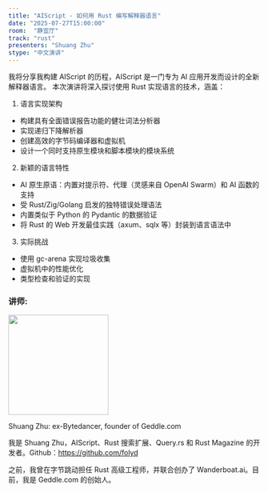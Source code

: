 ```yaml
---
title: "AIScript - 如何用 Rust 编写解释器语言"
date: "2025-07-27T15:00:00"
room:  "静宜厅"
track: "rust"
presenters: "Shuang Zhu"
stype: "中文演讲"
---
```


我将分享我构建 AIScript 的历程，AIScript 是一门专为 AI 应用开发而设计的全新解释器语言。
本次演讲将深入探讨使用 Rust 实现语言的技术，涵盖：

1. 语言实现架构
- 构建具有全面错误报告功能的健壮词法分析器
- 实现递归下降解析器
- 创建高效的字节码编译器和虚拟机
- 设计一个同时支持原生模块和脚本模块的模块系统

2. 新颖的语言特性
- AI 原生原语：内置对提示符、代理（灵感来自 OpenAI Swarm）和 AI 函数的支持
- 受 Rust/Zig/Golang 启发的独特错误处理语法
- 内置类似于 Python 的 Pydantic 的数据验证
- 将 Rust 的 Web 开发最佳实践（axum、sqlx 等）封装到语言语法中

3. 实际挑战
- 使用 gc-arena 实现垃圾收集
- 虚拟机中的性能优化
- 类型检查和验证的实现

### 讲师:

<img src="https://sessionize.com/image/689d-400o400o1-BaJDYpy2Br3axNMZMjvp2y.jpg" width="200" /><br/>

Shuang Zhu: ex-Bytedancer, founder of Geddle.com

我是 Shuang Zhu，AIScript、Rust 搜索扩展、Query.rs 和 Rust Magazine 的开发者。Github：https://github.com/folyd

之前，我曾在字节跳动担任 Rust 高级工程师，并联合创办了 Wanderboat.ai。目前，我是 Geddle.com 的创始人。
